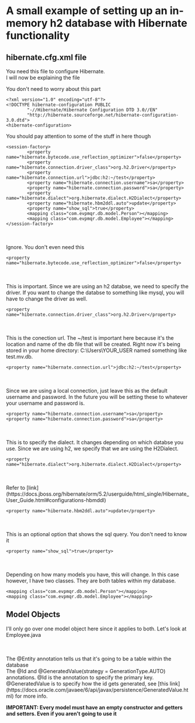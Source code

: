 # A small example of setting up an in-memory h2 database with Hibernate functionality
## hibernate.cfg.xml file
You need this file to configure Hibernate.  
I will now be explaining the file    


You don't need to worry about this part
```
<?xml version="1.0" encoding="utf-8"?>
<!DOCTYPE hibernate-configuration PUBLIC
        "-//Hibernate/Hibernate Configuration DTD 3.0//EN"
        "http://hibernate.sourceforge.net/hibernate-configuration-3.0.dtd">
<hibernate-configuration>
```

You should pay attention to some of the stuff in here though
```
<session-factory>
        <property name="hibernate.bytecode.use_reflection_optimizer">false</property>
        <property name="hibernate.connection.driver_class">org.h2.Driver</property>
        <property name="hibernate.connection.url">jdbc:h2:~/test</property>
        <property name="hibernate.connection.username">sa</property>
        <property name="hibernate.connection.password">sa</property>
        <property name="hibernate.dialect">org.hibernate.dialect.H2Dialect</property>
        <property name="hibernate.hbm2ddl.auto">update</property>
        <property name="show_sql">true</property>
        <mapping class="com.evpmqr.db.model.Person"></mapping>
        <mapping class="com.evpmqr.db.model.Employee"></mapping>
</session-factory>
```
<br />
<br />
Ignore. You don't even need this

```
<property name="hibernate.bytecode.use_reflection_optimizer">false</property>
```
<br />
<br />
This is important. Since we are using an h2 databse, we need to specify the driver. If you want to change the 
databse to something like mysql, you will have to change the driver as well.

```
<property name="hibernate.connection.driver_class">org.h2.Driver</property>
```

<br />
<br />
This is the conection url. The ~/test is important here because it's the location and name of the db file
that will  be created. Right now it's being stored in your home directory: C:\Users\YOUR_USER named something like 
test.mv.db.

```
<property name="hibernate.connection.url">jdbc:h2:~/test</property>
```

<br />
<br />
Since we are using a local connection, just leave this as the default username and password. 
In the future you will be setting these to whatever your username and password is.

```
<property name="hibernate.connection.username">sa</property>
<property name="hibernate.connection.password">sa</property>
```

<br />
<br />
This is to specify the dialect. It changes depending on which databse you use. Since we are using h2, we specify that
we are using the H2Dialect.

```
<property name="hibernate.dialect">org.hibernate.dialect.H2Dialect</property>
```

<br />
<br />
Refer to [link](https://docs.jboss.org/hibernate/orm/5.2/userguide/html_single/Hibernate_User_Guide.html#configurations-hbmddl)

```
<property name="hibernate.hbm2ddl.auto">update</property>
```

<br />
<br />
This is an optional option that shows the sql query. You don't need to know it

```
<property name="show_sql">true</property>
```

<br />
<br />
Depending on how many models you have, this will change. In this case however, I have two classes.
They are both tables within my database.

```
<mapping class="com.evpmqr.db.model.Person"></mapping>
<mapping class="com.evpmqr.db.model.Employee"></mapping>
```

## Model Objects
I'll only go over one model object here since it applies to both. 
Let's look at Employee.java   
 
<br />
<br />
The @Entity annotation tells us that it's going to be a table within the database

<br />
The @Id and @GeneratedValue(strategy = GenerationType.AUTO) annotations. @Id is the annotation to specify the primary key.
@GeneratedValue is to specify how the id gets generated, see [this link](https://docs.oracle.com/javaee/6/api/javax/persistence/GeneratedValue.html) for more info.

**IMPORTANT: Every model must have an empty constructor and getters and setters. Even if you aren't going to use it**
